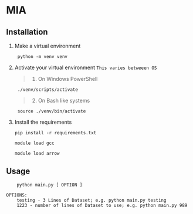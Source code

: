 # MIA
 
## Installation

1. Make a virtual environment

        python -m venv venv

2. Activate your virtual environment `This varies betweeen OS`

    > 1. On Windows PowerShell

        ./venv/scripts/activate
    
    > 2. On Bash like systems

        source ./venv/bin/activate

3.  Install the requirements

        pip install -r requirements.txt

        module load gcc

        module load arrow


## Usage

        python main.py [ OPTION ]

    OPTIONS:
        testing - 3 Lines of Dataset; e.g. python main.py testing
        1223 - number of lines of Dataset to use; e.g. python main.py 989
